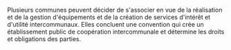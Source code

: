 Plusieurs communes peuvent décider de s'associer en vue de la réalisation et de la gestion d'équipements et de la création de services d'intérêt et d'utilité intercommunaux. Elles concluent une convention qui crée un établissement public de coopération intercommunale et détermine les droits et obligations des parties.